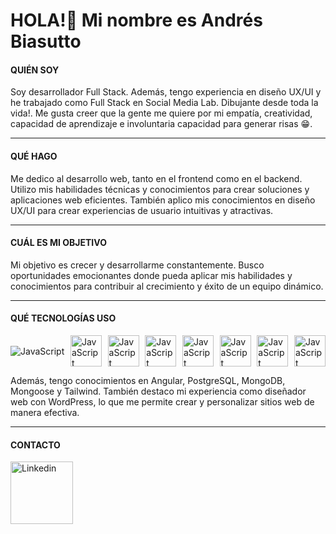 
<!--
**AndresBiasutto/andresBiasutto** is a ✨ _special_ ✨ repository because its `README.md` (this file) appears on your GitHub profile.

Here are some ideas to get you started:

- 🔭 I’m currently working on ...
- 🌱 I’m currently learning ...
- 👯 I’m looking to collaborate on ...
- 🤔 I’m looking for help with ...
- 💬 Ask me about ...
- 📫 How to reach me: ...
- 😄 Pronouns: ...
- ⚡ Fun fact: ...
-->
# HOLA!👋 Mi nombre es Andrés Biasutto

#### QUIÉN SOY

Soy desarrollador Full Stack. Además, tengo experiencia en diseño UX/UI y he trabajado como Full Stack en Social Media Lab. Dibujante desde toda la vida!. Me gusta creer que la gente me quiere por mi  empatía, creatividad, capacidad de aprendizaje e involuntaria capacidad para generar risas 😁.

---

#### QUÉ HAGO

Me dedico al desarrollo web, tanto en el frontend como en el backend. Utilizo mis habilidades técnicas y conocimientos para crear soluciones y aplicaciones web eficientes. También aplico mis conocimientos en diseño UX/UI para crear experiencias de usuario intuitivas y atractivas.

---

#### CUÁL ES MI OBJETIVO

Mi objetivo es crecer y desarrollarme constantemente. Busco oportunidades emocionantes donde pueda aplicar mis habilidades y conocimientos para contribuir al crecimiento y éxito de un equipo dinámico.

---

#### QUÉ TECNOLOGÍAS USO
<div style="width:100%; display: flex; justify-content: space-between; align-items: center;">
<img src="https://upload.wikimedia.org/wikipedia/commons/6/6a/JavaScript-logo.png" alt="JavaScript" style="display: flex; justify-content: center;">
<img src="https://static-00.iconduck.com/assets.00/node-js-icon-227x256-913nazt0.png" alt="JavaScript" width="50">
<img src="https://cdn1.iconfinder.com/data/icons/programing-development-8/24/react_logo-512.png" alt="JavaScript" width="50">
<img src="https://brandslogos.com/wp-content/uploads/thumbs/redux-logo-vector.svg" alt="JavaScript" width="50">
<img src="https://upload.wikimedia.org/wikipedia/commons/6/64/Expressjs.png" alt="JavaScript" width="50">
<img src="https://www.freepnglogos.com/uploads/html5-logo-png/html5-logo-image-logo-html-7.png" alt="JavaScript" width="50">
<img src="https://cdn.icon-icons.com/icons2/1826/PNG/512/4202020css3htmllogosocialsocialmedia-115668_115633.png" alt="JavaScript" width="50">
<img src="https://upload.wikimedia.org/wikipedia/commons/8/87/Sql_data_base_with_logo.png" alt="JavaScript" width="50">
</div>


Además, tengo conocimientos en Angular, PostgreSQL, MongoDB, Mongoose y Tailwind. También destaco mi experiencia como diseñador web con WordPress, lo que me permite crear y personalizar sitios web de manera efectiva.

---

#### CONTACTO

<a src="https://www.linkedin.com/in/andres-biasutto-522933231/"><img src="https://1000marcas.net/wp-content/uploads/2020/01/Logo-Linkedin.png" alt="Linkedin" width="100"></a>
